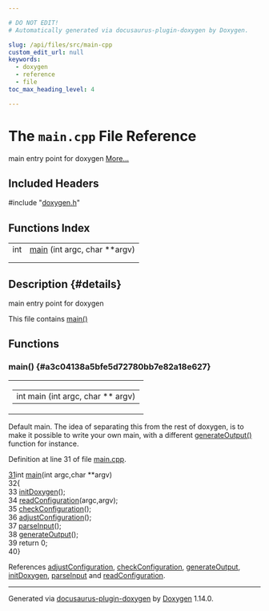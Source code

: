 ```yaml
---

# DO NOT EDIT!
# Automatically generated via docusaurus-plugin-doxygen by Doxygen.

slug: /api/files/src/main-cpp
custom_edit_url: null
keywords:
  - doxygen
  - reference
  - file
toc_max_heading_level: 4

---
```


<div class="doxyPage">

# The `main.cpp` File Reference

<p>main entry point for doxygen <a href="#details">More...</a></p>

## Included Headers

<div class="doxyIncludesList">#include "<a href="/web-doxygen/docs/api/files/src/doxygen-h">doxygen.h</a>"
</div>

## Functions Index

<table class="doxyMembersIndex">

<tr class="doxyMemberIndexItem">
<td class="doxyMemberIndexItemType" align="left" valign="top">int</td>
<td class="doxyMemberIndexItemName" align="left" valign="top"><a href="#a3c04138a5bfe5d72780bb7e82a18e627">main</a> (int argc, char **argv)</td>
</tr>
<tr class="doxyMemberIndexDescription">
<td class="doxyMemberIndexDescriptionLeft"></td>
<td class="doxyMemberIndexDescriptionRight">
</td>
</tr>
<tr class="doxyMemberIndexSeparator">
<td class="doxyMemberIndexSeparator" colspan="2"></td>
</tr>

</table>

## Description {#details}

<p>main entry point for doxygen</p>


<p>This file contains <a href="#a3c04138a5bfe5d72780bb7e82a18e627">main()</a></p>

<div class="doxySectionDef">

## Functions

### main() {#a3c04138a5bfe5d72780bb7e82a18e627}

<div class="doxyMemberItem">
<div class="doxyMemberProto">
<table class="doxyMemberLabels">
<tr class="doxyMemberLabels">
<td class="doxyMemberLabelsLeft">
<table class="doxyMemberName">
<tr>
<td class="doxyMemberName">int main (int argc, char ** argv)</td>
</tr>
</table>
</td>
</tr>
</table>
</div>
<div class="doxyMemberDoc">



<p>Default main. The idea of separating this from the rest of doxygen, is to make it possible to write your own main, with a different <a href="/web-doxygen/docs/api/files/src/doxygen-cpp/#a3efb8cd50f4362e3d58e72febfb872fa">generateOutput()</a> function for instance.</p>

<p>Definition at line 31 of file <a href="/web-doxygen/docs/api/files/src/main-cpp">main.cpp</a>.</p>

<div class="doxyProgramListing">

<div class="doxyCodeLine"><span class="doxyLineNumber"><a href="#a3c04138a5bfe5d72780bb7e82a18e627">31</a></span><span class="doxyLineContent"><span class="doxyHighlightKeywordType">int</span><span class="doxyHighlight"> <a href="#a3c04138a5bfe5d72780bb7e82a18e627">main</a>(</span><span class="doxyHighlightKeywordType">int</span><span class="doxyHighlight"> argc,</span><span class="doxyHighlightKeywordType">char</span><span class="doxyHighlight"> **argv)</span></span></div>
<div class="doxyCodeLine"><span class="doxyLineNumber">32</span><span class="doxyLineContent"><span class="doxyHighlight">{</span></span></div>
<div class="doxyCodeLine"><span class="doxyLineNumber">33</span><span class="doxyLineContent"><span class="doxyHighlight">  <a href="/web-doxygen/docs/api/files/src/doxygen-cpp/#a122070be7aebc9e3ab560b58fdd922c9">initDoxygen</a>();</span></span></div>
<div class="doxyCodeLine"><span class="doxyLineNumber">34</span><span class="doxyLineContent"><span class="doxyHighlight">  <a href="/web-doxygen/docs/api/files/src/doxygen-cpp/#ab0fa1b0c948e78e0d0d749ff1f5740b5">readConfiguration</a>(argc,argv);</span></span></div>
<div class="doxyCodeLine"><span class="doxyLineNumber">35</span><span class="doxyLineContent"><span class="doxyHighlight">  <a href="/web-doxygen/docs/api/files/src/doxygen-cpp/#a2426bb829c785229969c3052f3e37fb1">checkConfiguration</a>();</span></span></div>
<div class="doxyCodeLine"><span class="doxyLineNumber">36</span><span class="doxyLineContent"><span class="doxyHighlight">  <a href="/web-doxygen/docs/api/files/src/doxygen-cpp/#a10458b8a16238a4eae5fb5019df747e8">adjustConfiguration</a>();</span></span></div>
<div class="doxyCodeLine"><span class="doxyLineNumber">37</span><span class="doxyLineContent"><span class="doxyHighlight">  <a href="/web-doxygen/docs/api/files/src/doxygen-cpp/#a59d66805ece9da6ffd55fa4cc8252ef1">parseInput</a>();</span></span></div>
<div class="doxyCodeLine"><span class="doxyLineNumber">38</span><span class="doxyLineContent"><span class="doxyHighlight">  <a href="/web-doxygen/docs/api/files/src/doxygen-cpp/#a3efb8cd50f4362e3d58e72febfb872fa">generateOutput</a>();</span></span></div>
<div class="doxyCodeLine"><span class="doxyLineNumber">39</span><span class="doxyLineContent"><span class="doxyHighlight">  </span><span class="doxyHighlightKeywordFlow">return</span><span class="doxyHighlight"> 0;</span></span></div>
<div class="doxyCodeLine"><span class="doxyLineNumber">40</span><span class="doxyLineContent"><span class="doxyHighlight">}</span></span></div>

</div>


References <a href="/web-doxygen/docs/api/files/src/doxygen-cpp/#a10458b8a16238a4eae5fb5019df747e8">adjustConfiguration</a>, <a href="/web-doxygen/docs/api/files/src/doxygen-cpp/#a2426bb829c785229969c3052f3e37fb1">checkConfiguration</a>, <a href="/web-doxygen/docs/api/files/src/doxygen-cpp/#a3efb8cd50f4362e3d58e72febfb872fa">generateOutput</a>, <a href="/web-doxygen/docs/api/files/src/doxygen-cpp/#a122070be7aebc9e3ab560b58fdd922c9">initDoxygen</a>, <a href="/web-doxygen/docs/api/files/src/doxygen-cpp/#a59d66805ece9da6ffd55fa4cc8252ef1">parseInput</a> and <a href="/web-doxygen/docs/api/files/src/doxygen-cpp/#ab0fa1b0c948e78e0d0d749ff1f5740b5">readConfiguration</a>.
</div>
</div>

</div>

<hr/>

<p class="doxyGeneratedBy">Generated via <a href="https://github.com/xpack/docusaurus-plugin-doxygen">docusaurus-plugin-doxygen</a> by <a href="https://www.doxygen.nl">Doxygen</a> 1.14.0.</p>

</div>
